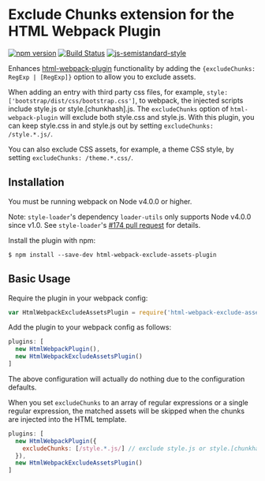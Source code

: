 Exclude Chunks extension for the HTML Webpack Plugin
========================================
[![npm version](https://badge.fury.io/js/html-webpack-exclude-assets-plugin.svg)](https://badge.fury.io/js/html-webpack-exclude-assets-plugin) [![Build Status](https://travis-ci.org/jamesjieye/html-webpack-exclude-assets-plugin.svg?branch=master)](https://travis-ci.org/jamesjieye/html-webpack-exclude-assets-plugin) [![js-semistandard-style](https://img.shields.io/badge/code%20style-semistandard-brightgreen.svg?style=flat-square)](https://github.com/Flet/semistandard)

Enhances [html-webpack-plugin](https://github.com/ampedandwired/html-webpack-plugin)
functionality by adding the `{excludeChunks: RegExp | [RegExp]}` option to allow you to exclude assets.

When adding an entry with third party css files, for example, `style: ['bootstrap/dist/css/bootstrap.css']`, to webpack, the injected scripts include style.js or style.[chunkhash].js. The `excludeChunks` option of `html-webpack-plugin` will exclude both style.css and style.js. With this plugin, you can keep style.css in and style.js out by setting `excludeChunks: /style.*.js/`.

You can also exclude CSS assets, for example, a theme CSS style, by setting `excludeChunks: /theme.*.css/`.

Installation
------------
You must be running webpack on Node v4.0.0 or higher.

Note: `style-loader`'s dependency `loader-utils` only supports Node v4.0.0 since v1.0. See `style-loader`'s [#174 pull request](https://github.com/webpack-contrib/style-loader/pull/174) for details.

Install the plugin with npm:
```shell
$ npm install --save-dev html-webpack-exclude-assets-plugin
```


Basic Usage
-----------
Require the plugin in your webpack config:

```javascript
var HtmlWebpackExcludeAssetsPlugin = require('html-webpack-exclude-assets-plugin');
```

Add the plugin to your webpack config as follows:

```javascript
plugins: [
  new HtmlWebpackPlugin(),
  new HtmlWebpackExcludeAssetsPlugin()
]  
```

The above configuration will actually do nothing due to the configuration defaults.

When you set `excludeChunks` to an array of regular expressions or a single regular expression, the matched assets will be skipped when the chunks are injected into the HTML template.

```javascript
plugins: [
  new HtmlWebpackPlugin({
    excludeChunks: [/style.*.js/] // exclude style.js or style.[chunkhash].js 
  }),
  new HtmlWebpackExcludeAssetsPlugin()
]  
```
